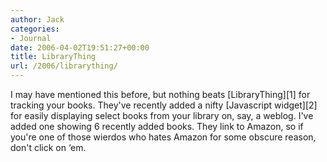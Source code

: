 ```yaml
---
author: Jack
categories:
- Journal
date: 2006-04-02T19:51:27+00:00
title: LibraryThing
url: /2006/librarything/
---
```


I may have mentioned this before, but nothing beats \[LibraryThing\]\[1\] for tracking your books. They've recently added a nifty \[Javascript widget\]\[2\] for easily displaying select books from your library on, say, a weblog. I've added one showing 6 recently added books. They link to Amazon, so if you're one of those wierdos who hates Amazon for some obscure reason, don't click on &#8216;em. 

[1]: <http://www.librarything.com/> 

[2]: <http://www.librarything.com/blog/2006/03/widgets-widgets-widgets.php>